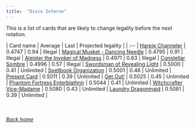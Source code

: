 ```yaml
---
title:  "Disco Inferno"
---
```


This is a list of cards that are likely to change legality before the next rotation.

| Card name | Average | Last | Projected legality |
| :-- |
[Harpie Channeler](https://db.ygoprodeck.com/card/?search=Harpie%20Channeler) | 0.4747 | 0.94 | Illegal |
[Magical Musket - Dancing Needle](https://db.ygoprodeck.com/card/?search=Magical%20Musket%20-%20Dancing%20Needle) | 0.4795 | 0.91 | Illegal |
[Aleister the Invoker of Madness](https://db.ygoprodeck.com/card/?search=Aleister%20the%20Invoker%20of%20Madness) | 0.4971 | 0.63 | Illegal |
[Constellar Sombre](https://db.ygoprodeck.com/card/?search=Constellar%20Sombre) | 0.4996 | 0.57 | Illegal |
[Swordsman of Revealing Light](https://db.ygoprodeck.com/card/?search=Swordsman%20of%20Revealing%20Light) | 0.5000 | 0.41 | Unlimited |
[Spellbook Organization](https://db.ygoprodeck.com/card/?search=Spellbook%20Organization) | 0.5001 | 0.46 | Unlimited |
[Present Card](https://db.ygoprodeck.com/card/?search=Present%20Card) | 0.5011 | 0.39 | Unlimited |
[Get Out!](https://db.ygoprodeck.com/card/?search=Get%20Out!) | 0.5025 | 0.45 | Unlimited |
[Phantom Fortress Enterblathnir](https://db.ygoprodeck.com/card/?search=Phantom%20Fortress%20Enterblathnir) | 0.5044 | 0.41 | Unlimited |
[Witchcrafter Vice-Madame](https://db.ygoprodeck.com/card/?search=Witchcrafter%20Vice-Madame) | 0.5080 | 0.43 | Unlimited |
[Laundry Dragonmaid](https://db.ygoprodeck.com/card/?search=Laundry%20Dragonmaid) | 0.5081 | 0.39 | Unlimited |

<br>

###### [Back home](index)